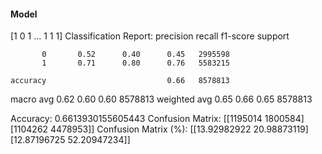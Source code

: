 #### Model
[1 0 1 ... 1 1 1]
Classification Report:
              precision    recall  f1-score   support

           0       0.52      0.40      0.45   2995598
           1       0.71      0.80      0.76   5583215

    accuracy                           0.66   8578813
   macro avg       0.62      0.60      0.60   8578813
weighted avg       0.65      0.66      0.65   8578813

Accuracy: 0.6613930155605443
Confusion Matrix:
[[1195014 1800584]
 [1104262 4478953]]
Confusion Matrix (%):
[[13.92982922 20.98873119]
 [12.87196725 52.20947234]]
